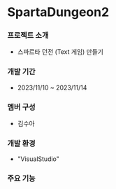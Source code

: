 # SpartaDungeon2

### 프로젝트 소개
- 스파르타 던전 (Text 게임) 만들기

### 개발 기간
- 2023/11/10 ~ 2023/11/14

### 멤버 구성
- 김수아

### 개발 환경
- "VisualStudio"

### 주요 기능
